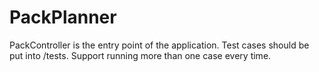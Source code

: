 # PackPlanner

PackController is the entry point of the application. 
Test cases should be put into /tests. 
Support running more than one case every time.
